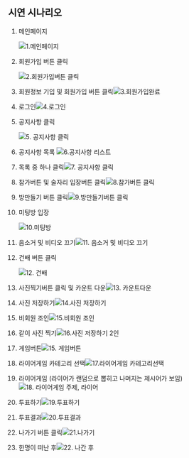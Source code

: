 ## 시연 시나리오



1. 메인페이지

   ![1.메인페이지](https://raw.githubusercontent.com/rudy0103/save-image-repo/master/img/1.%EB%A9%94%EC%9D%B8%ED%8E%98%EC%9D%B4%EC%A7%80.png)

2. 회원가입 버튼 클릭

   ![2.회원가입버튼 클릭](https://raw.githubusercontent.com/rudy0103/save-image-repo/master/img/2.%ED%9A%8C%EC%9B%90%EA%B0%80%EC%9E%85%EB%B2%84%ED%8A%BC%20%ED%81%B4%EB%A6%AD.png)

3.  회원정보 기입 및 회원가입 버튼 클릭![3.회원가입완료](https://raw.githubusercontent.com/rudy0103/save-image-repo/master/img/3.%ED%9A%8C%EC%9B%90%EA%B0%80%EC%9E%85%EC%99%84%EB%A3%8C.png)

4. 로그인![4.로그인](https://raw.githubusercontent.com/rudy0103/save-image-repo/master/img/4.%EB%A1%9C%EA%B7%B8%EC%9D%B8.png)

5. 공지사항 클릭

   ![5. 공지사항 클릭](https://raw.githubusercontent.com/rudy0103/save-image-repo/master/img/5.%20%EA%B3%B5%EC%A7%80%EC%82%AC%ED%95%AD%20%ED%81%B4%EB%A6%AD.png)

6. 공지사항 목록 ![6.공지사항 리스트](https://raw.githubusercontent.com/rudy0103/save-image-repo/master/img/6.%EA%B3%B5%EC%A7%80%EC%82%AC%ED%95%AD%20%EB%A6%AC%EC%8A%A4%ED%8A%B8.png)

7. 목록 중 하나 클릭![7. 공지사항 클릭](https://raw.githubusercontent.com/rudy0103/save-image-repo/master/img/7.%20%EA%B3%B5%EC%A7%80%EC%82%AC%ED%95%AD%20%ED%81%B4%EB%A6%AD.png)

   

8. 참가버튼 및 술자리 입장버튼 클릭![8.참가버튼 클릭](https://raw.githubusercontent.com/rudy0103/save-image-repo/master/img/8.%EC%B0%B8%EA%B0%80%EB%B2%84%ED%8A%BC%20%ED%81%B4%EB%A6%AD.png)

9. 방만들기 버튼 클릭![9.방만들기버튼 클릭](https://raw.githubusercontent.com/rudy0103/save-image-repo/master/img/9.%EB%B0%A9%EB%A7%8C%EB%93%A4%EA%B8%B0%EB%B2%84%ED%8A%BC%20%ED%81%B4%EB%A6%AD.png)

10. 미팅방 입장

    ![10.미팅방](https://raw.githubusercontent.com/rudy0103/save-image-repo/master/img/10.%EB%AF%B8%ED%8C%85%EB%B0%A9.png)

11. 음소거 및 비디오 끄기![11. 음소거 및 비디오 끄기](https://raw.githubusercontent.com/rudy0103/save-image-repo/master/img/11.%20%EC%9D%8C%EC%86%8C%EA%B1%B0%20%EB%B0%8F%20%EB%B9%84%EB%94%94%EC%98%A4%20%EB%81%84%EA%B8%B0.png)

12. 건배 버튼 클릭

    ![12. 건배](https://raw.githubusercontent.com/rudy0103/save-image-repo/master/img/12.%20%EA%B1%B4%EB%B0%B0.png)

13. 사진찍기버튼 클릭 및 카운트 다운![13. 카운트다운](https://raw.githubusercontent.com/rudy0103/save-image-repo/master/img/13.%20%EC%B9%B4%EC%9A%B4%ED%8A%B8%EB%8B%A4%EC%9A%B4.png)

14. 사진 저장하기![14.사진 저장하기](https://raw.githubusercontent.com/rudy0103/save-image-repo/master/img/14.%EC%82%AC%EC%A7%84%20%EC%A0%80%EC%9E%A5%ED%95%98%EA%B8%B0.png)

15. 비회원 조인![15.비회원 조인](https://raw.githubusercontent.com/rudy0103/save-image-repo/master/img/15.%EB%B9%84%ED%9A%8C%EC%9B%90%20%EC%A1%B0%EC%9D%B8.png)

16. 같이 사진 찍기![16.사진 저장하기 2인](https://raw.githubusercontent.com/rudy0103/save-image-repo/master/img/16.%EC%82%AC%EC%A7%84%20%EC%A0%80%EC%9E%A5%ED%95%98%EA%B8%B0%202%EC%9D%B8.png)

    

17. 게임버튼![15. 게임버튼](https://raw.githubusercontent.com/rudy0103/save-image-repo/master/img/15.%20%EA%B2%8C%EC%9E%84%EB%B2%84%ED%8A%BC.png)

18. 라이어게임 카테고리 선택![17.라이어게임 카테고리선택](https://raw.githubusercontent.com/rudy0103/save-image-repo/master/img/17.%EB%9D%BC%EC%9D%B4%EC%96%B4%EA%B2%8C%EC%9E%84%20%EC%B9%B4%ED%85%8C%EA%B3%A0%EB%A6%AC%EC%84%A0%ED%83%9D.png)

19. 라이어게임 (라이어가 랜덤으로 뽑히고 나머지는 제시어가 보임)![18. 라이어게임 주제, 라이어](https://raw.githubusercontent.com/rudy0103/save-image-repo/master/img/18.%20%EB%9D%BC%EC%9D%B4%EC%96%B4%EA%B2%8C%EC%9E%84%20%EC%A3%BC%EC%A0%9C%2C%20%EB%9D%BC%EC%9D%B4%EC%96%B4.png)

20. 투표하기![19.투표하기](https://raw.githubusercontent.com/rudy0103/save-image-repo/master/img/19.%ED%88%AC%ED%91%9C%ED%95%98%EA%B8%B0.png)

21. 투표결과![20.투표결과](https://raw.githubusercontent.com/rudy0103/save-image-repo/master/img/20.%ED%88%AC%ED%91%9C%EA%B2%B0%EA%B3%BC.png)

22. 나가기 버튼 클릭![21.나가기](https://raw.githubusercontent.com/rudy0103/save-image-repo/master/img/21.%EB%82%98%EA%B0%80%EA%B8%B0.png)

23. 한명이 떠난 후![22. 나간 후](https://raw.githubusercontent.com/rudy0103/save-image-repo/master/img/22.%20%EB%82%98%EA%B0%84%20%ED%9B%84.png)

    





